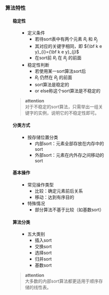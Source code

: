 <div style="float: left; width: 64%; padding: 1%;">

### 算法特性

<ul>

#### 稳定性

<ul>

- 定义条件
  - 若待sort表中有两个元素 $R_{i}$ 和 $R_{j}$ 
  - 其对应的关键字相同，即 ${\bf k e y}_{i}={\bf k e y}_{j}$ 
  - 在sort前 $R_{i}$ 在 $R_{j}$ 的前面
- 稳定性判断
  - 若使用某一sort算法sort后
  - $R_{i}$ 仍然在 $R_{j}$ 的前面
  - sort算法是稳定的
  - or else称这个sort算法是不稳定的

</ul>

>**attention**  
对于不稳定的sort算法，只需举出一组关键字的实例，说明它的不稳定性即可。  

#### 分类方式

<ul>

- 按存储位置分类
  - 内部sort：元素全部存放在内存中的sort
  - 外部sort：元素在内外存之间移动的sort

</ul>

#### 基本操作

<ul>

- 常见操作类型
  - 比较：确定元素前后关系
  - 移动：达到有序目的
- 特殊情况
  - 部分算法不基于比较（如基数sort）

</ul>

#### 算法分类

<ul>

- 五大类别
  - 插入sort
  - 交换sort
  - 选择sort
  - 归并sort
  - 基数sort

</ul>

>**attention**  
大多数的内部sort算法都更适用于顺序存储的线性表。  

</ul>

</ul>

</ul>


</div>
<div style="float: right; width: 26%; padding: 1%;">

</div>
<div style="clear: both;"></div>
